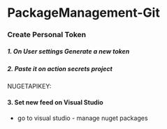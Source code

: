 # PackageManagement-Git



### Create Personal Token
##### 1. On User settings Generate a new token
##### 2. Paste it on action secrets project
NUGETAPIKEY: 

#### 3. Set new feed on Visual Studio
- go to visual studio - manage nuget packages

